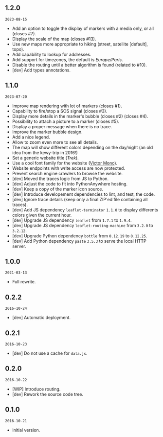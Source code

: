 ## 1.2.0

`2023-08-15`

- Add an option to toggle the display of markers with a media only, or all (closes #7).
- Display the scale of the map (closes #13).
- Use new maps more appropriate to hiking (street, satellite [default], topo).
- Add capability to lookup for addresses.
- Add support for timezones, the default is *Europe/Paris*.
- Disable the routing until a better algorithm is found (related to #10).
- [dev] Add types annotations.

## 1.1.0

`2023-07-20`

- Improve map rendering with lot of markers (closes #1).
- Capability to fire/stop a SOS signal (closes #3).
- Display more details in the marker's bubble (closes #2) (closes #4).
- Possibility to attach a picture to a marker (closes #5).
- Display a proper message when there is no trace.
- Improve the marker bubble design.
- Add a nice legend.
- Allow to zoom even more to see all details.
- The map will show different colors depending on the day/night (an old idea from the kewy-trip in 2016!)
- Set a generic website title (*Trek*).
- Use a cool font family for the website ([Victor Mono](https://rubjo.github.io/victor-mono/)).
- Website endpoints with write access are now protected.
- Prevent search engine crawlers to browse the website.
- [dev] Moved the traces logic from JS to Python.
- [dev] Adjust the code to fit into PythonAnywhere hosting.
- [dev] Keep a copy of the marker icon source.
- [dev] Introduce developement dependencies to lint, and test, the code.
- [dev] Ignore trace details (keep only a final ZIP'ed file containing all traces).
- [dev] Add JS dependency `leaflet-terminator` `1.1.0` to display differents colors given the current hour.
- [dev] Upgrade JS dependency `leaflet` from `1.7.1` to `1.9.4`.
- [dev] Upgrade JS dependency `leaflet-routing-machine` from `3.2.0` to `3.2.12`.
- [dev] Upgrade Python dependency `bottle` from `0.12.19` to `0.12.25`.
- [dev] Add Python dependency `paste` `3.5.3` to serve the local HTTP server.

## 1.0.0

`2021-03-13`

- Full rewrite.

## 0.2.2

`2016-10-24`

- [dev] Automatic deployment.

## 0.2.1

`2016-10-23`

- [dev] Do not use a cache for `data.js`.

## 0.2.0

`2016-10-22`

- [WIP] Introduce routing.
- [dev] Rework the source code tree.

## 0.1.0

`2016-10-21`

- Initial version.

